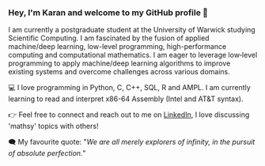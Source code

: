 ### Hey, I'm Karan and welcome to my GitHub profile 👋

I am currently a postgraduate student at the University of Warwick studying Scientific Computing. I am fascinated by the fusion of applied machine/deep learning, low-level programming, high-performance computing and computational mathematics. I am eager to leverage low‑level programming to apply machine/deep learning algorithms to improve existing systems and overcome challenges across various domains.

💻 I love programming in Python, C, C++, SQL, R and AMPL. I am currently learning to read and interpret x86-64 Assembly (Intel and AT&T syntax).

👉 Feel free to connect and reach out to me on [LinkedIn](https://www.linkedin.com/in/karan-kataria-90786a1b5/), I love discussing 'mathsy' topics with others!

🗨️ My favourite quote: "_We are all merely explorers of infinity, in the pursuit of absolute perfection._"


